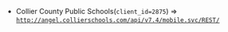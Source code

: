  - Collier County Public Schools(`client_id=2875`) => [`http://angel.collierschools.com/api/v7.4/mobile.svc/REST/`](http://angel.collierschools.com/api/v7.4/mobile.svc/REST/)
